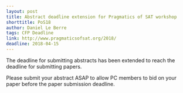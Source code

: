```yaml
---
layout: post 
title: Abstract deadline extension for Pragmatics of SAT workshop 
shorttitle: PoS18 
author: Daniel Le Berre
tags: CFP Deadline 
link: http://www.pragmaticsofsat.org/2018/
deadline: 2018-04-15
---
```


The deadline for submitting abstracts has been extended to reach the deadline for submitting papers.

Please submit your abstract ASAP to allow PC members to bid on your paper before the paper submission deadline.


